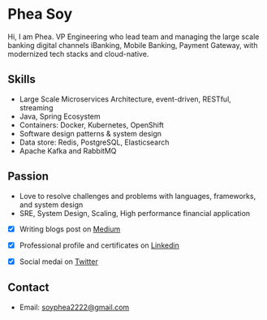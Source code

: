 # Phea Soy

Hi, I am Phea. VP Engineering who lead team and managing the large scale banking  digital channels iBanking, Mobile Banking, Payment Gateway, with modernized tech stacks and cloud-native.

## Skills
- Large Scale Microservices Architecture, event-driven, RESTful, streaming
- Java, Spring Ecosystem 
- Containers: Docker, Kubernetes, OpenShift
- Software design patterns & system design
- Data store: Redis, PostgreSQL, Elasticsearch
- Apache Kafka and RabbitMQ
  
## Passion
- Love to resolve challenges and problems with languages, frameworks, and system design
- SRE, System Design, Scaling, High performance financial application

- [x] Writing blogs post on [Medium](https://medium.com/@soyphea)
- [x] Professional profile and certificates on [Linkedin](https://www.linkedin.com/in/pheasoy/) 
- [x] Social medai on [Twitter](https://twitter.com/pheasoyj) 


## Contact
- Email: soyphea2222@gmail.com
